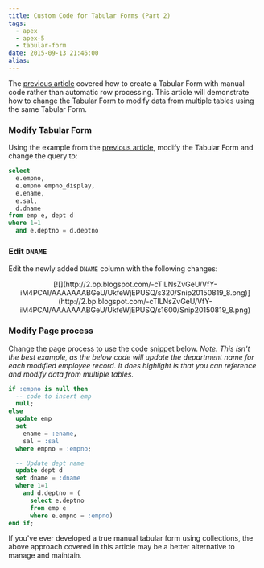 ```yaml
---
title: Custom Code for Tabular Forms (Part 2)
tags:
  - apex
  - apex-5
  - tabular-form
date: 2015-09-13 21:46:00
alias:
---
```


The [previous article](http://www.talkapex.com/2015/09/custom-code-for-tabular-forms-part-1.html) covered how to create a Tabular Form with manual code rather than automatic row processing. This article will demonstrate how to change the Tabular Form to modify data from multiple tables using the same Tabular Form.

### Modify Tabular Form

Using the example from the [previous article](http://www.talkapex.com/2015/09/custom-code-for-tabular-forms-part-1.html), modify the Tabular Form and change the query to:

```sql
select
  e.empno,
  e.empno empno_display,
  e.ename,
  e.sal,
  d.dname
from emp e, dept d
where 1=1
  and e.deptno = d.deptno
```

### Edit `DNAME`

Edit the newly added `DNAME` column with the following changes:
<div class="separator" style="clear: both; text-align: center;">[![](http://2.bp.blogspot.com/-cTlLNsZvGeU/VfY-iM4PCAI/AAAAAAABGeU/UkfeWjEPUSQ/s320/Snip20150819_8.png)](http://2.bp.blogspot.com/-cTlLNsZvGeU/VfY-iM4PCAI/AAAAAAABGeU/UkfeWjEPUSQ/s1600/Snip20150819_8.png)</div><div class="separator" style="clear: both; text-align: center;">
</div>

### Modify Page process
Change the page process to use the code snippet below. _Note: This isn't the best example, as the below code will update the department name for each modified employee record. It does highlight is that you can reference and modify data from multiple tables._

```sql
if :empno is null then
  -- code to insert emp
  null;
else
  update emp
  set
    ename = :ename,
    sal = :sal
  where empno = :empno;

  -- Update dept name
  update dept d
  set dname = :dname
  where 1=1
    and d.deptno = (
      select e.deptno
      from emp e
      where e.empno = :empno)
end if;
```

If you've ever developed a true manual tabular form using collections, the above approach covered in this article may be a better alternative to manage and maintain.
